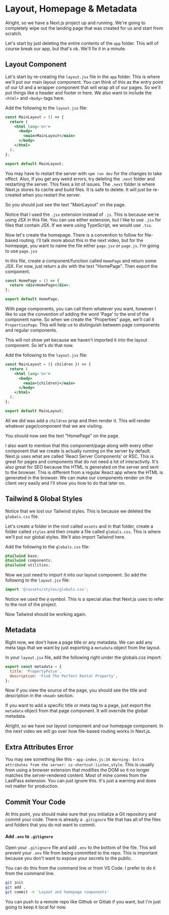 # Layout, Homepage & Metadata

Alright, so we have a Next.js project up and running. We're going to completely wipe out the landing page that was created for us and start from scratch.

Let's start by just deleting the entire contents of the `app` folder. This will of course break our app, but that's ok. We'll fix it in a minute.

## Layout Component

Let's start by re-creating the `layout.jsx` file in the `app` folder. This is where we'll put our main layout component. You can think of this as the entry point of our UI and a wrapper component that will wrap all of our pages. So we'll put things like a header and footer in here. We also want to include the `<html>` and `<body>` tags here.

Add the following to the `layout.jsx` file:

```jsx
const MainLayout = () => {
  return (
    <html lang='en'>
      <body>
        <main>MainLayout</main>
      </body>
    </html>
  );
};

export default MainLayout;
```

You may have to restart the server with `npm run dev` for the changes to take effect. Also, if you get any weird errors, try deleting the `.next` folder and restarting the server. This fixes a lot of issues. The `.next` folder is where Next.js stores its cache and build files. It is safe to delete. It will just be re-created when you restart the server.

So you should just see the text "MainLayout" on the page.

Notice that I used the `.jsx` extension instead of `.js`. This is because we're using JSX in this file. You can use either extension, but I like to use `.jsx` for files that contain JSX. If we were using TypeScript, we would use `.tsx`.

Now let's create the homepage. There is a convention to follow for file-based routing. I'll talk more about this in the next video, but for the homepage, you want to name the file either `page.jsx` or `page.js`. I'm going to use `page.jsx`

In this file, create a component/function called `HomePage` and return some JSX. For now, just return a div with the text "HomePage". Then export the component.

```jsx
const HomePage = () => {
  return <div>HomePage</div>;
};

export default HomePage;
```

With page components, you can call them whatever you want, however I like to use the convention of adding the word 'Page' to the end of the component name. So when we create the "Properties" page, we'll call it `PropertiesPage`. This will help us to distinguish between page components and regular components.

This will not show yet because we haven't imported it into the layout component. So let's do that now.

Add the following to the `layout.jsx` file:

```jsx
const MainLayout = ({ children }) => {
  return (
    <html lang='en'>
      <body>
        <main>{children}</main>
      </body>
    </html>
  );
};

export default MainLayout;
```

All we did was add a `children` prop and then render it. This will render whatever page/component that we are visiting.

You should now see the text "HomePage" on the page.

I also want to mention that this component/page along with every other component that we create is actually running on the server by default. Next.js uses what are called 'React Server Components' or RSC. This is great for pages and components that do not need a lot of interactivity. It's also great for SEO because the HTML is generated on the server and sent to the browser. This is different from a regular React app where the HTML is generated in the browser. We can make our components render on the client very easily and I'll show you how to do that later on.

## Tailwind & Global Styles

Notice that we lost our Tailwind styles. This is because we deleted the `globals.css` file.

Let's create a folder in the root called `assets` and in that folder, create a folder called `styles` and then create a file called `globals.css`. This is where we'll put our global styles. We'll also import Tailwind here.

Add the following to the `globals.css` file:

```css
@tailwind base;
@tailwind components;
@tailwind utilities;
```

Now we just need to import it into our layout component. So add the following to the `layout.jsx` file:

```jsx
import '@/assets/styles/globals.css';
```

Notice we used the `@` symbol. This is a special alias that Next.js uses to refer to the root of the project.

Now Tailwind should be working again.

## Metadata

Right now, we don't have a page title or any metadata. We can add any meta tags that we want by just exporting a `metadata` object from the layout.

In your `layout.jsx` file, add the following right under the globals.css import:

```jsx
export const metadata = {
  title: 'PropertyPulse',
  description: 'Find The Perfect Rental Property',
};
```

Now if you view the source of the page, you should see the title and description in the `<head>` section.

If you want to add a specific title or meta tag to a page, just export the `metadata` object from that page component. It will override the global metadata.

Alright, so we have our layout component and our homepage component. In the next video we will go over how file-based routing works in Next.js.

## Extra Attributes Error

You may see something like this - `app-index.js:34 Warning: Extra attributes from the server: cz-shortcut-listen,style`. This is usually from using a browser extension that modifies the DOM so it no longer matches the server-rendered content. Most of mine comes from the LastPass extension. You can just ignore this. It's just a warning and does not matter for production.

## Commit Your Code

At this point, you should make sure that you initialize a Git repository and commit your code. There is already a `.gitignore` file that has all of the files and folders that you do not want to commit.

#### Add `.env` to `.gitignore`

Open your `.gitignore` file and add `.env` to the bottom of the file. This will prevent your `.env` file from being committed to the repo. This is important because you don't want to expose your secrets to the public.

You can do this from the command line or from VS Code. I prefer to do it from the command line.

```bash
git init
git add .
git commit -m 'Layout and homepage components'
```

You can push to a remote repo like Github or Gitlab if you want, but I'm just going to keep it local for now.
